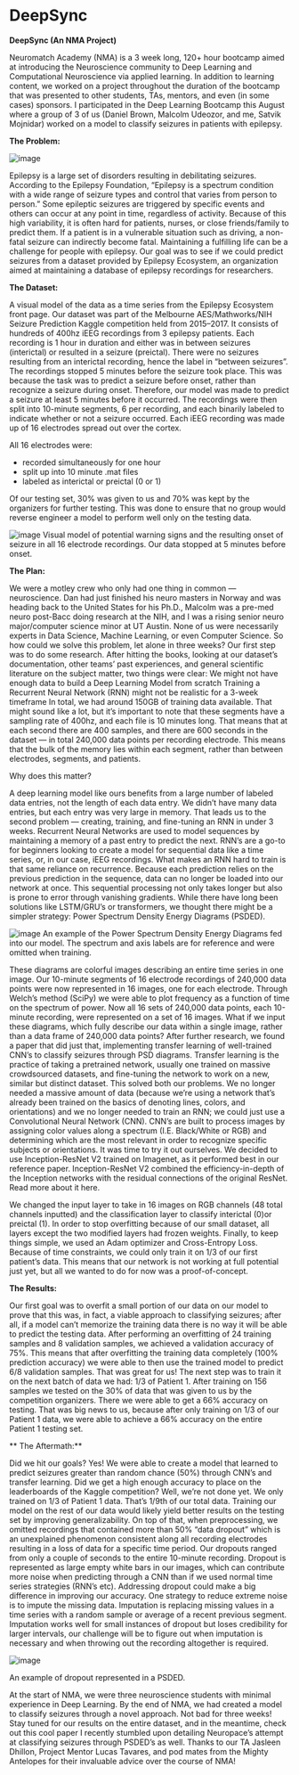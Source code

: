 # DeepSync

**DeepSync (An NMA Project)**

Neuromatch Academy (NMA) is a 3 week long, 120+ hour bootcamp aimed at introducing the Neuroscience community to Deep Learning and Computational Neuroscience via applied learning. In addition to learning content, we worked on a project throughout the duration of the bootcamp that was presented to other students, TAs, mentors, and even (in some cases) sponsors. I participated in the Deep Learning Bootcamp this August where a group of 3 of us (Daniel Brown, Malcolm Udeozor, and me, Satvik Mojnidar) worked on a model to classify seizures in patients with epilepsy.

**The Problem:**

![image](https://user-images.githubusercontent.com/71986116/134997316-a451001a-d93e-4d70-a2f7-df7f7cdbade6.png)


Epilepsy is a large set of disorders resulting in debilitating seizures. According to the Epilepsy Foundation, “Epilepsy is a spectrum condition with a wide range of seizure types and control that varies from person to person.” Some epileptic seizures are triggered by specific events and others can occur at any point in time, regardless of activity. Because of this high variability, it is often hard for patients, nurses, or close friends/family to predict them. If a patient is in a vulnerable situation such as driving, a non-fatal seizure can indirectly become fatal. Maintaining a fulfilling life can be a challenge for people with epilepsy. Our goal was to see if we could predict seizures from a dataset provided by Epilepsy Ecosystem, an organization aimed at maintaining a database of epilepsy recordings for researchers.



**The Dataset:**

A visual model of the data as a time series from the Epilepsy Ecosystem front page.
Our dataset was part of the Melbourne AES/Mathworks/NIH Seizure Prediction Kaggle competition held from 2015–2017. It consists of hundreds of 400hz iEEG recordings from 3 epilepsy patients. Each recording is 1 hour in duration and either was in between seizures (interictal) or resulted in a seizure (preictal). There were no seizures resulting from an interictal recording, hence the label in “between seizures”. The recordings stopped 5 minutes before the seizure took place. This was because the task was to predict a seizure before onset, rather than recognize a seizure during onset. Therefore, our model was made to predict a seizure at least 5 minutes before it occurred. The recordings were then split into 10-minute segments, 6 per recording, and each binarily labeled to indicate whether or not a seizure occurred. Each iEEG recording was made up of 16 electrodes spread out over the cortex.

All 16 electrodes were:
- recorded simultaneously for one hour
- split up into 10 minute .mat files
- labeled as interictal or preictal (0 or 1)

Of our testing set, 30% was given to us and 70% was kept by the organizers for further testing. This was done to ensure that no group would reverse engineer a model to perform well only on the testing data.


![image](https://user-images.githubusercontent.com/71986116/134997352-686cacb4-d439-42f4-9a69-2569b3c01866.png)
Visual model of potential warning signs and the resulting onset of seizure in all 16 electrode recordings. Our data stopped at 5 minutes before onset.



**The Plan:**

We were a motley crew who only had one thing in common — neuroscience. Dan had just finished his neuro masters in Norway and was heading back to the United States for his Ph.D., Malcolm was a pre-med neuro post-Bacc doing research at the NIH, and I was a rising senior neuro major/computer science minor at UT Austin. None of us were necessarily experts in Data Science, Machine Learning, or even Computer Science.
So how could we solve this problem, let alone in three weeks?
Our first step was to do some research. After hitting the books, looking at our dataset’s documentation, other teams’ past experiences, and general scientific literature on the subject matter, two things were clear:
We might not have enough data to build a Deep Learning Model from scratch
Training a Recurrent Neural Network (RNN) might not be realistic for a 3-week timeframe
In total, we had around 150GB of training data available. That might sound like a lot, but it’s important to note that these segments have a sampling rate of 400hz, and each file is 10 minutes long. That means that at each second there are 400 samples, and there are 600 seconds in the dataset — in total 240,000 data points per recording electrode. This means that the bulk of the memory lies within each segment, rather than between electrodes, segments, and patients.

Why does this matter?

A deep learning model like ours benefits from a large number of labeled data entries, not the length of each data entry. We didn’t have many data entries, but each entry was very large in memory.
That leads us to the second problem — creating, training, and fine-tuning an RNN in under 3 weeks. Recurrent Neural Networks are used to model sequences by maintaining a memory of a past entry to predict the next. RNN’s are a go-to for beginners looking to create a model for sequential data like a time series, or, in our case, iEEG recordings. What makes an RNN hard to train is that same reliance on recurrence. Because each prediction relies on the previous prediction in the sequence, data can no longer be loaded into our network at once. This sequential processing not only takes longer but also is prone to error through vanishing gradients. While there have long been solutions like LSTM/GRU’s or transformers, we thought there might be a simpler strategy: Power Spectrum Density Energy Diagrams (PSDED).


![image](https://user-images.githubusercontent.com/71986116/134997397-da1b584b-592d-4d76-8f3e-2ec52a640240.png)
An example of the Power Spectrum Density Energy Diagrams fed into our model. The spectrum and axis labels are for reference and were omitted when training.

These diagrams are colorful images describing an entire time series in one image. Our 10-minute segments of 16 electrode recordings of 240,000 data points were now represented in 16 images, one for each electrode. Through Welch’s method (SciPy) we were able to plot frequency as a function of time on the spectrum of power. Now all 16 sets of 240,000 data points, each 10-minute recording, were represented on a set of 16 images. What if we input these diagrams, which fully describe our data within a single image, rather than a data frame of 240,000 data points?
After further research, we found a paper that did just that, implementing transfer learning of well-trained CNN’s to classify seizures through PSD diagrams. Transfer learning is the practice of taking a pretrained network, usually one trained on massive crowdsourced datasets, and fine-tuning the network to work on a new, similar but distinct dataset. This solved both our problems. We no longer needed a massive amount of data (because we’re using a network that’s already been trained on the basics of denoting lines, colors, and orientations) and we no longer needed to train an RNN; we could just use a Convolutional Neural Network (CNN). CNN’s are built to process images by assigning color values along a spectrum (I.E. Black/White or RGB) and determining which are the most relevant in order to recognize specific subjects or orientations. It was time to try it out ourselves. We decided to use Inception-ResNet V2 trained on Imagenet, as it performed best in our reference paper. Inception-ResNet V2 combined the efficiency-in-depth of the Inception networks with the residual connections of the original ResNet. Read more about it here.

We changed the input layer to take in 16 images on RGB channels (48 total channels inputted) and the classification layer to classify interictal (0)or preictal (1). In order to stop overfitting because of our small dataset, all layers except the two modified layers had frozen weights. Finally, to keep things simple, we used an Adam optimizer and Cross-Entropy Loss.
Because of time constraints, we could only train it on 1/3 of our first patient’s data. This means that our network is not working at full potential just yet, but all we wanted to do for now was a proof-of-concept.

**The Results:**

Our first goal was to overfit a small portion of our data on our model to prove that this was, in fact, a viable approach to classifying seizures; after all, if a model can’t memorize the training data there is no way it will be able to predict the testing data. After performing an overfitting of 24 training samples and 8 validation samples, we achieved a validation accuracy of 75%. This means that after overfitting the training data completely (100% prediction accuracy) we were able to then use the trained model to predict 6/8 validation samples. That was great for us! The next step was to train it on the next batch of data we had: 1/3 of Patient 1. After training on 156 samples we tested on the 30% of data that was given to us by the competition organizers. There we were able to get a 66% accuracy on testing. That was big news to us, because after only training on 1/3 of our Patient 1 data, we were able to achieve a 66% accuracy on the entire Patient 1 testing set.

**
The Aftermath:**

Did we hit our goals? Yes! We were able to create a model that learned to predict seizures greater than random chance (50%) through CNN’s and transfer learning. Did we get a high enough accuracy to place on the leaderboards of the Kaggle competition? Well, we’re not done yet. We only trained on 1/3 of Patient 1 data. That’s 1/9th of our total data. Training our model on the rest of our data would likely yield better results on the testing set by improving generalizability. On top of that, when preprocessing, we omitted recordings that contained more than 50% “data dropout” which is an unexplained phenomenon consistent along all recording electrodes resulting in a loss of data for a specific time period. Our dropouts ranged from only a couple of seconds to the entire 10-minute recording. Dropout is represented as large empty white bars in our images, which can contribute more noise when predicting through a CNN than if we used normal time series strategies (RNN’s etc). Addressing dropout could make a big difference in improving our accuracy. One strategy to reduce extreme noise is to impute the missing data. Imputation is replacing missing values in a time series with a random sample or average of a recent previous segment. Imputation works well for small instances of dropout but loses credibility for larger intervals, our challenge will be to figure out when imputation is necessary and when throwing out the recording altogether is required.


![image](https://user-images.githubusercontent.com/71986116/134997499-d42421e8-c987-4b29-8068-19b760bed625.png)

An example of dropout represented in a PSDED.

At the start of NMA, we were three neuroscience students with minimal experience in Deep Learning. By the end of NMA, we had created a model to classify seizures through a novel approach. Not bad for three weeks! Stay tuned for our results on the entire dataset, and in the meantime, check out this cool paper I recently stumbled upon detailing Neuropace’s attempt at classifying seizures through PSDED’s as well.
Thanks to our TA Jasleen Dhillon, Project Mentor Lucas Tavares, and pod mates from the Mighty Antelopes for their invaluable advice over the course of NMA!
